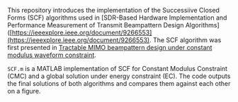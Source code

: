 This repository introduces the implementation of the Successiive Closed Forms (SCF) algorithms used in [SDR-Based Hardware Implementation and Performance Measurement of Transmit Beampattern Design Algorithms]([https://ieeexplore.ieee.org/document/9266553](https://ieeexplore.ieee.org/document/9266553). The SCF algorithm was first presented in [Tractable MIMO beampattern design under constant modulus waveform constraint](https://ieeexplore.ieee.org/document/7485317/similar#similar).

`SCF.m` is a MATLAB implementation of SCF for Constant Modulus Constraint (CMC) and a global solution under energy constraint (EC). The code outputs the final solutions of both algorithms and compares them against each other on a figure.

